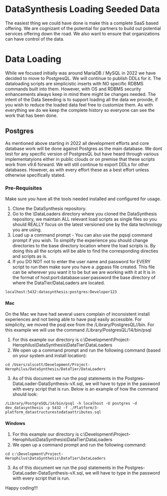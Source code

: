 # DataSynthesis Loading Seeded Data
The easiest thing we could have done is make this a complete SaaS based offering. We are cognizant of the potential for
partners to build out potential services offering down the road. We also want to ensure that organizations can
have control of the data.

# Data Loading
While we focused initially was around MariaDB / MySQL in 2022 we have decided to move to PostgresQL. We will continue
to publish DDLs for it. The dataloading scripts are simplicistic inserts with NO specific RDBMS commands built into them.
However, with OS and RDBMS security enhancements always keep in mind there might be changes needed. The intent of the
Data Seeeding is to support loading all the data we provide, if you wish to reduce the loaded data feel free to customize
them. As with everything we do we keep the complete history so everyone can see the work that has been done.

## Postgres
As mentioned above starting in 2022 all development efforts and core database work will be done against Postgres as
the main database. We dont test for any specific version of PostgresQL but have heard through various implementatyions either
in public clouds or on premise that these scripts work from v9.6 forward. We will still continue to export DDLs for other
databases. However, as with every effort these as a best effort unless otherwise specifically stated.

### Pre-Requisites
Make sure you have all the tools needed installed and configured for usage.

1. Clone the DataSynthesis repository.
2. Go to the \DataLoaders directory where you cloned the DataSynthesis repository, we maintain ALL
   relevant load scripts as single files so you should REALLY focus on the latest versioned one by the data technology you
   are using.
3. Load up a command prompt - You can also use the pqsql command prompt if you wish.
   To simplify the experience you should change directories to the base directory location where the load scripts is. By doing
   this all the scripts will be able to find the corresponding directies and scripts as is.
4. If you DO NOT not to enter the user name and password for EVERY script to run then make sure you have a .pgpass file created. This file can be wherever you want it to be but we are working with it at It is in the format of host:port:database:user:password
   the base directory of where the DataTier/DataLoaders are located.
```
localhost:5432:datasynthesis:postgres:Developer123
```

#### Mac
On the Mac we have had several users complain of inconsistent install experiences and not being able to have psql easily
accessible. For simplicity, we moved the psql.exe from the /Library/PostgresQL/<Version>/bin. For this example we will
use the command /Library/PostgresQL/14/bin/psql
1. For this example our directory is c:\Development\Project-Herophilus\DataSynthesis\DataTier\DataLoaders
2. We open up a command prompt and run the following command (based on your system and install location):
```
cd /Users/alscott/Development/Project-Herophilus/DataSynthesis/DataTier/DataLoaders
```
3. As of this document we run the psql statements in the Postgres-DataLoader-DataSynthesis-vX.sql, we will have to
   type in the password with every script that is run. Below is an example of how the command should look:

```
/Library/PostgreSQL/14/bin/psql -h localhost -U postgres -d dev_datasynthesis -p 5432 -f ./Platform/3-platform_datastructurestodataattributes.sql

```

#### Windows
1. For this example our directory is c:\Development\Project-Herophilus\DataSynthesis\DataTier\DataLoaders
2. We open up a command prompt and run the following command:
```
cd c:\Development\Project-Herophilus\DataSynthesis\DataTier\DataLoaders
```
3. As of this document we run the psql statements in the Postgres-DataLoader-DataSynthesis-vX.sql, we will have to
   type in the password with every script that is run.


Happy coding!!!
